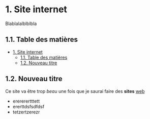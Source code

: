 # 1. Site internet

Blablalalblblbla

## 1.1. Table des matières

- [1. Site internet](#1-site-internet)
  - [1.1. Table des matières](#11-table-des-matières)
  - [1.2. Nouveau titre](#12-nouveau-titre)

## 1.2. Nouveau titre

Ce site va être trop _beau_ une fois que je saurai faire des **sites** [web](https://wiki.sei.cmu.edu/confluence/display/java/IDS00-J.+Prevent+SQL+injection)

- erererertttett
- ererttdsfsdfdsf
- tetzertzerezr

